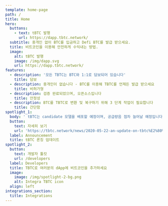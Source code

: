 ```yaml
---
template: home-page
path: /
title: Home
hero:
  buttons:
    - text: tBTC 발행
      url: https://dapp.tbtc.network/
  subtitle: 중개인 없이 BTC를 입금하고 Defi BTC를 발급 받으세요.
  title: 비트코인을 이용해 안전하게 수익내는 방법.
  image:
    alt: tBTC 발행
    image: /img/dapp.svg
    url: https://dapp.tbtc.network/
features:
  - description: '모든 TBTC는 BTC와 1:1로 담보되어 있습니다'
    title: 담보
  - description: 중개인이 없습니다 - BTC를 이용해 TBTC를 언제든 발급 받으세요
    title: 비허가형
  - description: 검증 완료되었으며, 오픈소스입니다
    title: 안정성
  - description: BTC를 TBTC로 변환 및 복구하기 위해 3 단계 작업이 필요합니다
    title: 간단함
spotlight_1:
  body: ' tBTC는 candidate 모델을 배포할 예정이며, 공급량음 점차 늘어날 예정입니다. 추가적인 검증 과 10배의 버그 바운티를 통해 확대된 보안을 제공합니다.'
  button:
    text: 자세히 보기
    url: 'https://tbtc.network/news/2020-05-22-an-update-on-tbtc%E2%80%99s-launch/'
  label: Announcement
  title: tBTC 론칭 업데이트
spotlight_2:
  button:
    text: 개발자 툴킷
    url: /developers
  label: Developers
  title: TBTC로 여러분의 dApp에 비트코인을 추가하세요
  image:
    image: /img/spotlight-2-bg.png
    alt: Integra TBTC icon
  align: left
integrations_section:
  title: Integrations
---
```


